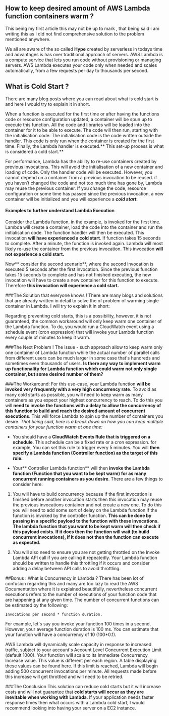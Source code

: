 ## How to keep desired amount of AWS Lambda function containers warm ?

This being my first article this may not be up to mark , that being said I am writing this as I did not find comprehensive solution to the problem mentioned anywhere.

We all are aware of the so called **Hype** created by serverless in todays time and advantages is has over traditional approach of servers. AWS Lambda is a compute service that lets you run code without provisioning or managing servers. AWS Lambda executes your code only when needed and scales automatically, from a few requests per day to thousands per second. 

## What is Cold Start ?

There are many blog posts where you can read about what is cold start is and here I would try to explain it in short.

When a function is executed for the first time or after having the functions code or resource configuration updated, a container will be spun up to execute this function. All the code and libraries will be loaded into the container for it to be able to execute. The code will then run, starting with the initialisation code. The initialisation code is the code written outside the handler. This code is only run when the container is created for the first time. Finally, the Lambda handler is executed.** This set-up process is what is considered a cold start.**

For performance, Lambda has the ability to re-use containers created by previous invocations. This will avoid the initialisation of a new container and loading of code. Only the handler code will be executed. However, you cannot depend on a container from a previous invocation to be reused. if you haven’t changed the code and not too much time has gone by, Lambda may reuse the previous container. If you change the code, resource configuration or some time has passed since the previous invocation, a new container will be initialized and you will experience a ***cold start.***

#### Examples to further understand Lambda Execution

Consider the Lambda function, in the example, is invoked for the first time. Lambda will create a container, load the code into the container and run the initialisation code. The function handler will then be executed. This invocation **will have experienced a cold start**. If function takes 15 seconds to complete. After a minute, the function is invoked again. Lambda will most likely re-use the container from the previous invocation. This invocation **will not experience a cold start.**

Now** consider the second scenario**, where the second invocation is executed 5 seconds after the first invocation. Since the previous function takes 15 seconds to complete and has not finished executing, the new invocation will have to create a new container for this function to execute. Therefore **this invocation will experience a cold start.**

###The Solution that everyone knows !
There are many blogs and solutions that are already written in detail to solve the of problem of warming single container in Lambda. I will try to explain it in short:

Regarding preventing cold starts, this is a possibility, however, it is not guaranteed, the common workaround will only keep warm one container of the Lambda function. To do, you would run a CloudWatch event using a schedule event (cron expression) that will invoke your Lambda function every couple of minutes to keep it warm.

###The Next Problem !
The issue - such approach allow to keep warm only one container of Lambda function while the actual number of parallel calls from different users can be much larger in some case that's hundreds and sometimes even thousands of users. **Is there any way to implement warm up functionality for Lambda function which could warm not only single container, but some desired number of them?**

###The Workaround:
For this use-case, your Lambda function **will be invoked very frequently with a very high concurrency rate.** To avoid as many cold starts as possible, you will need to keep warm as many containers as you expect your highest concurrency to reach. To do this you will **need to invoke the functions with a delay to allow the concurrency of this function to build and reach the desired amount of concurrent executions**. This will force Lambda to spin up the number of containers you desire. *That being said, here is a break down on how you can keep multiple containers for your function warm at one time:*
- You should have a **CloudWatch Events Rule that is triggered on a schedule**. This schedule can be a fixed rate or a cron expression. for example, You can set this rule to trigger every 5 minutes. You will **then specify a Lambda function (Controller function) as the target of this rule.**

- Your** Controller Lambda function** will then **invoke the Lambda function (Function that you want to be kept warm) for as many concurrent running containers as you desire**. There are a few things to consider here:

1.  You will have to build concurrency because if the first invocation is finished before another invocation starts then this invocation may reuse the previous invocations container and not create a new one. To do this you will need to add some sort of delay on the Lambda function if the function is invoked by the controller function. **This can be done by passing in a specific payload to the function with these invocations. The lambda function that you want to be kept warm will then check if this payload exists. If it does then the function will wait (to build concurrent invocations), if it does not then the function can execute as expected.**

2. You will also need to ensure you are not getting throttled on the Invoke Lambda API call if you are calling it repeatedly. Your Lambda function should be written to handle this throttling if it occurs and consider adding a delay between API calls to avoid throttling.

##Bonus : What is Concurrency in Lambda ?
There has been lot of confusion regarding this and many are too lazy to read the AWS Documentation where it is explained beautifully, nevertheless concurrent executions refers to the number of executions of your function code that are happening at any given time. The number of concurrent functions can be estimated by the following: 

`Invocations per second * function duration.`

For example, let's say you invoke your function 100 times in a second. However, your average function duration is 100 ms. You can estimate that your function will have a concurrency of 10 (100*0.1).

AWS Lambda will dynamically scale capacity in response to increased traffic, subject to your account's Account Level Concurrent Execution Limit (default 1000). Your function will scale to its Immediate Concurrency Increase value. This value is different per each region. A table displaying these values can be found here. If this limit is reached, Lambda will begin adding 500 concurrent invocations per minute. All requests made before this increase will get throttled and will need to be retried.

###The Conclusion
This solution can reduce cold starts but it will increase costs and will not guarantee that **cold starts will occur as they are inevitable when working with Lambda**. If your application needs faster response times then what occurs with a Lambda cold start, I would recommend looking into having your server on a EC2 instance.
